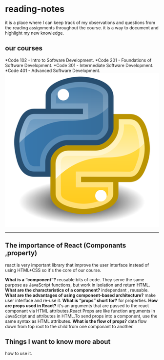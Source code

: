 # reading-notes

it is a place where I can keep track of my observations and questions from the reading assignments throughout the course.
it is a way to document and highlight my new knowledge.

## our courses

*Code 102 - Intro to Software Development.
*Code 201 - Foundations of Software Development.
*Code 301 - Intermediate Software Development.
*Code 401 - Advanced Software Development.
![python img](/Python.svg.png)
_______________________________________________________________________

## The importance of React (Componants ,property)

react is very important library that improve the user interface instead of using HTML+CSS so it's the core of our course.

**What is a “component”?** reusable bits of code. They serve the same purpose as JavaScript functions, but work in isolation and return HTML.
**What are the characteristics of a component?** independant , reusable.
**What are the advantages of using component-based architecture?** make user interface  and re-use it.
**What is “props” short for?** for properties.
**How are props used in React?** it's an arguments that are passed to the  react componant via HTML attributes.React Props are like function arguments in JavaScript and attributes in HTML.To send props into a component, use the same syntax as HTML attributes.
**What is the flow of props?** data flow  down from top root to the child from one componant to another.

## Things I want to know more about

how to use it.
